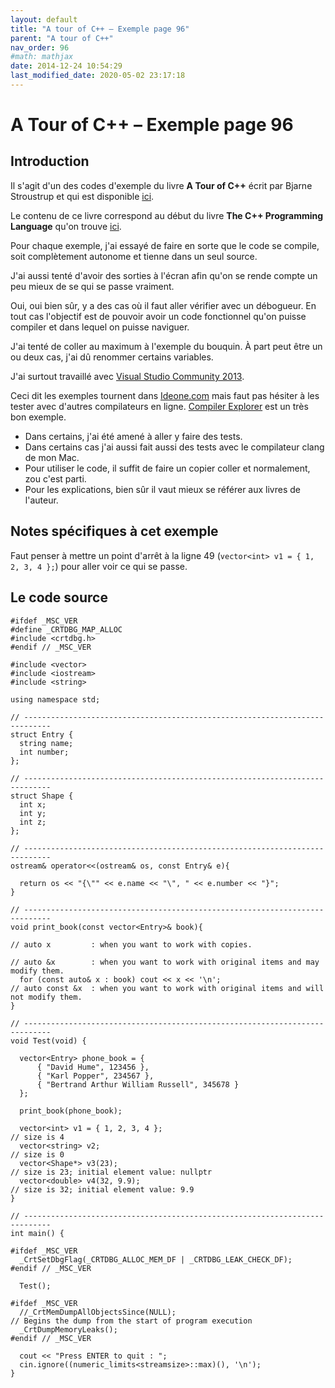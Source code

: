 ```yaml
---
layout: default
title: "A tour of C++ – Exemple page 96"
parent: "A tour of C++"
nav_order: 96
#math: mathjax
date: 2014-12-24 10:54:29
last_modified_date: 2020-05-02 23:17:18
---
```


# A Tour of C++ – Exemple page 96

## Introduction
Il s'agit d'un des codes d'exemple du livre **A Tour of C++** écrit par Bjarne Stroustrup et qui est disponible [ici](http://www.amazon.fr/Tour-C-Bjarne-Stroustrup/dp/0321958314/ref%3Dsr_1_1?ie=UTF8&qid=1416699327&sr=8-1&keywords=a+tour+of+c%2B%2B). 

Le contenu de ce livre correspond au début du livre **The C++ Programming Language** qu'on trouve [ici](http://www.amazon.fr/The-Programming-Language-Bjarne-Stroustrup/dp/0321563840/ref%3Dpd_sim_eb_3?ie=UTF8&refRID=0CR047TTJV1HA6CVA9XA).

Pour chaque exemple, j'ai essayé de faire en sorte que le code se compile, soit complètement autonome et tienne dans un seul source.

J'ai aussi tenté d'avoir des sorties à l'écran afin qu'on se rende compte un peu mieux de se qui se passe vraiment.

Oui, oui bien sûr, y a des cas où il faut aller vérifier avec un débogueur.
En tout cas l'objectif est de pouvoir avoir un code fonctionnel qu'on puisse compiler et dans lequel on puisse naviguer.

J'ai tenté de coller au maximum à l'exemple du bouquin. À part peut être un ou deux cas, j'ai dû renommer certains variables.

J'ai surtout travaillé avec [Visual Studio Community 2013](http://www.visualstudio.com/products/visual-studio-community-vs).

Ceci dit les exemples tournent dans [Ideone.com](http://ideone.com/) mais faut pas hésiter à les tester avec d'autres compilateurs en ligne. [Compiler Explorer](https://godbolt.org/) est un très bon exemple.

* Dans certains, j'ai été amené à aller y faire des tests.  
* Dans certains cas j'ai aussi fait aussi des tests avec le compilateur clang de mon Mac.  
* Pour utiliser le code, il suffit de faire un copier coller et normalement, zou c'est parti.  
* Pour les explications, bien sûr il vaut mieux se référer aux livres de l'auteur.  


## Notes spécifiques à cet exemple


Faut penser à mettre un point d'arrêt à la ligne 49 (`vector<int> v1 = { 1, 2, 3, 4 };`) pour aller voir ce qui se passe.


## Le code source

```
#ifdef _MSC_VER
#define _CRTDBG_MAP_ALLOC
#include <crtdbg.h>
#endif // _MSC_VER

#include <vector>
#include <iostream>
#include <string>

using namespace std;

// ----------------------------------------------------------------------------
struct Entry {
  string name;
  int number;
};

// ----------------------------------------------------------------------------
struct Shape {
  int x;
  int y;
  int z;
};

// ----------------------------------------------------------------------------
ostream& operator<<(ostream& os, const Entry& e){

  return os << "{\"" << e.name << "\", " << e.number << "}";
}

// ----------------------------------------------------------------------------
void print_book(const vector<Entry>& book){
                                                                                // auto x         : when you want to work with copies.
                                                                                // auto &x        : when you want to work with original items and may modify them.
  for (const auto& x : book) cout << x << '\n';                                 // auto const &x  : when you want to work with original items and will not modify them.
}

// ----------------------------------------------------------------------------
void Test(void) {

  vector<Entry> phone_book = {
      { "David Hume", 123456 },
      { "Karl Popper", 234567 },
      { "Bertrand Arthur William Russell", 345678 }
  };

  print_book(phone_book);

  vector<int> v1 = { 1, 2, 3, 4 };                                              // size is 4
  vector<string> v2;                                                            // size is 0
  vector<Shape*> v3(23);                                                        // size is 23; initial element value: nullptr
  vector<double> v4(32, 9.9);                                                   // size is 32; initial element value: 9.9
}

// ----------------------------------------------------------------------------
int main() {

#ifdef _MSC_VER
  _CrtSetDbgFlag(_CRTDBG_ALLOC_MEM_DF | _CRTDBG_LEAK_CHECK_DF);
#endif // _MSC_VER

  Test();

#ifdef _MSC_VER
  //_CrtMemDumpAllObjectsSince(NULL);                                             // Begins the dump from the start of program execution
  _CrtDumpMemoryLeaks();
#endif // _MSC_VER

  cout << "Press ENTER to quit : ";
  cin.ignore((numeric_limits<streamsize>::max)(), '\n');
}
```
